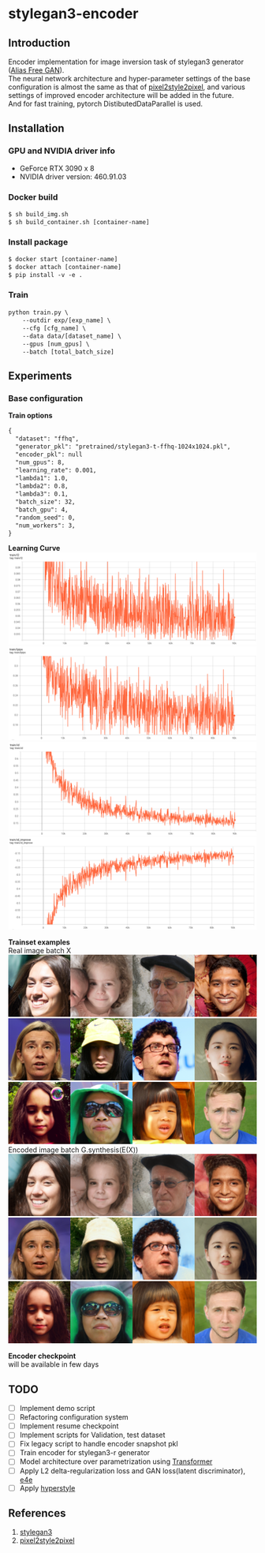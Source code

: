 # stylegan3-encoder

## Introduction
Encoder implementation for image inversion task of stylegan3 generator ([Alias Free GAN](https://github.com/NVlabs/stylegan3)).  
The neural network architecture and hyper-parameter settings of the base configuration is almost the same as that of [pixel2style2pixel](https://github.com/eladrich/pixel2style2pixel), and various settings of improved encoder architecture will be added in the future.  
And for fast training, pytorch DistibutedDataParallel is used.  

## Installation

### GPU and NVIDIA driver info
* GeForce RTX 3090 x 8
* NVIDIA driver version: 460.91.03

### Docker build
```
$ sh build_img.sh
$ sh build_container.sh [container-name]
```

### Install package
```
$ docker start [container-name]
$ docker attach [container-name]
$ pip install -v -e .
```

### Train
```
python train.py \
    --outdir exp/[exp_name] \
    --cfg [cfg_name] \
    --data data/[dataset_name] \
    --gpus [num_gpus] \
    --batch [total_batch_size]
```

## Experiments
### Base configuration
**Train options**
```
{
  "dataset": "ffhq",
  "generator_pkl": "pretrained/stylegan3-t-ffhq-1024x1024.pkl",
  "encoder_pkl": null
  "num_gpus": 8,
  "learning_rate": 0.001,
  "lambda1": 1.0,
  "lambda2": 0.8,
  "lambda3": 0.1,
  "batch_size": 32,
  "batch_gpu": 4,
  "random_seed": 0,
  "num_workers": 3,
}
```
**Learning Curve**
![l2loss](./imgs/train_l2.png)
![lpipsloss](./imgs/train_lpips.png)
![idloss](./imgs/train_id.png)
![idimprove](./imgs/train_id_improve.png)

**Trainset examples**  
Real image batch X
![real1](./imgs/real_batch_1.png)
![real2](./imgs/real_batch_2.png)
![real3](./imgs/real_batch_3.png)
Encoded image batch G.synthesis(E(X))
![encoded1](./imgs/encoded_batch_1.png)
![encoded2](./imgs/encoded_batch_2.png)
![encoded3](./imgs/encoded_batch_3.png)

**Encoder checkpoint**  
will be available in few days

## TODO
 - [ ] Implement demo script
 - [ ] Refactoring configuration system
 - [ ] Implement resume checkpoint
 - [ ] Implement scripts for Validation, test dataset
 - [ ] Fix legacy script to handle encoder snapshot pkl
 - [ ] Train encoder for stylegan3-r generator
 - [ ] Model architecture over parametrization using [Transformer](https://arxiv.org/abs/1706.03762)
 - [ ] Apply L2 delta-regularization loss and GAN loss(latent discriminator), [e4e](https://arxiv.org/abs/2102.02766)
 - [ ] Apply [hyperstyle](https://github.com/yuval-alaluf/hyperstyle)

## References
1. [stylegan3](https://github.com/NVlabs/stylegan3)
2. [pixel2style2pixel](https://github.com/eladrich/pixel2style2pixel)

